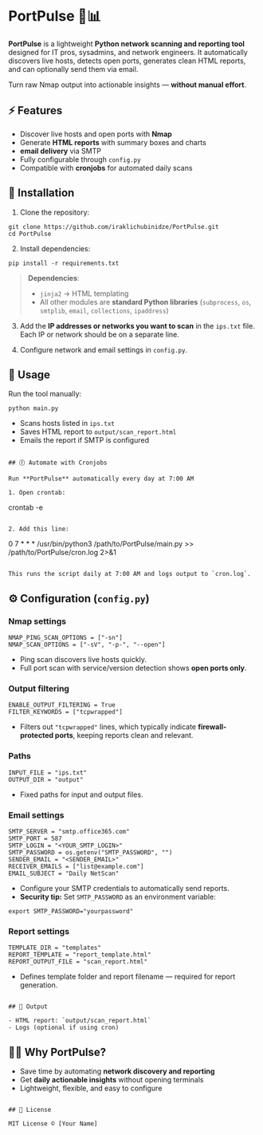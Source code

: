 # PortPulse 🐍📊

**PortPulse** is a lightweight **Python network scanning and reporting tool** designed for IT pros, sysadmins, and network engineers. It automatically discovers live hosts, detects open ports, generates clean HTML reports, and can optionally send them via email.  

Turn raw Nmap output into actionable insights — **without manual effort**.  


## ⚡ Features

- Discover live hosts and open ports with **Nmap**  
- Generate **HTML reports** with summary boxes and charts
- **email delivery** via SMTP  
- Fully configurable through `config.py`  
- Compatible with **cronjobs** for automated daily scans  


## 🐍 Installation

1. Clone the repository:  
```
git clone https://github.com/iraklichubinidze/PortPulse.git
cd PortPulse
```

2. Install dependencies:  
```
pip install -r requirements.txt
```

> **Dependencies**:  
> - `jinja2` → HTML templating  
> - All other modules are **standard Python libraries** (`subprocess`, `os`, `smtplib`, `email`, `collections`, `ipaddress`)  

3. Add the **IP addresses or networks you want to scan** in the `ips.txt` file. Each IP or network should be on a separate line.  

4. Configure network and email settings in `config.py`.  



## 🚀 Usage

Run the tool manually:  
```
python main.py
```

- Scans hosts listed in `ips.txt`  
- Saves HTML report to `output/scan_report.html`  
- Emails the report if SMTP is configured  

```

## 🕖 Automate with Cronjobs

Run **PortPulse** automatically every day at 7:00 AM

1. Open crontab:  
```
crontab -e
```

2. Add this line:  
```
0 7 * * * /usr/bin/python3 /path/to/PortPulse/main.py >> /path/to/PortPulse/cron.log 2>&1
```

This runs the script daily at 7:00 AM and logs output to `cron.log`.  

```

## ⚙️ Configuration (`config.py`)

### Nmap settings
```
NMAP_PING_SCAN_OPTIONS = ["-sn"]
NMAP_SCAN_OPTIONS = ["-sV", "-p-", "--open"]
```

- Ping scan discovers live hosts quickly.  
- Full port scan with service/version detection shows **open ports only**.  

### Output filtering
```
ENABLE_OUTPUT_FILTERING = True
FILTER_KEYWORDS = ["tcpwrapped"]
```

- Filters out `"tcpwrapped"` lines, which typically indicate **firewall-protected ports**, keeping reports clean and relevant.  

### Paths
```
INPUT_FILE = "ips.txt"
OUTPUT_DIR = "output"
```

- Fixed paths for input and output files.  

### Email settings
```
SMTP_SERVER = "smtp.office365.com"
SMTP_PORT = 587
SMTP_LOGIN = "<YOUR_SMTP_LOGIN>"
SMTP_PASSWORD = os.getenv("SMTP_PASSWORD", "")
SENDER_EMAIL = "<SENDER_EMAIL>"
RECEIVER_EMAILS = ["list@example.com"]
EMAIL_SUBJECT = "Daily NetScan"
```

- Configure your SMTP credentials to automatically send reports.  
- **Security tip:** Set `SMTP_PASSWORD` as an environment variable:  
```
export SMTP_PASSWORD="yourpassword"
```

### Report settings
```
TEMPLATE_DIR = "templates"
REPORT_TEMPLATE = "report_template.html"
REPORT_OUTPUT_FILE = "scan_report.html"
```

- Defines template folder and report filename — required for report generation.  

```

## 📂 Output

- HTML report: `output/scan_report.html`  
- Logs (optional if using cron)  

```

## 🧑‍💻 Why PortPulse?

- Save time by automating **network discovery and reporting**  
- Get **daily actionable insights** without opening terminals  
- Lightweight, flexible, and easy to configure  

```

## 📌 License

MIT License © [Your Name]  
